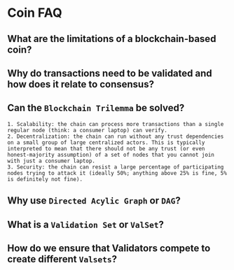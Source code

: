 # Coin FAQ

## What are the limitations of a blockchain-based coin?

## Why do transactions need to be validated and how does it relate to consensus?

## Can the `Blockchain Trilemma` be solved?

```
1. Scalability: the chain can process more transactions than a single regular node (think: a consumer laptop) can verify.
2. Decentralization: the chain can run without any trust dependencies on a small group of large centralized actors. This is typically interpreted to mean that there should not be any trust (or even honest-majority assumption) of a set of nodes that you cannot join with just a consumer laptop.
3. Security: the chain can resist a large percentage of participating nodes trying to attack it (ideally 50%; anything above 25% is fine, 5% is definitely not fine).
```

## Why use `Directed Acylic Graph` or `DAG`?

## What is a `Validation Set` or `ValSet`?

## How do we ensure that Validators compete to create different `Valsets`?

